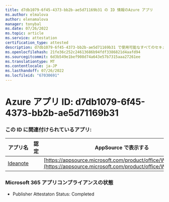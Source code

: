 ```yaml
---
title: d7db1079-6f45-4373-bb2b-ae5d71169b31 の ID 情報のAzure アプリ
ms.author: elmalova
author: elenamalova
manager: tonybal
ms.date: 07/26/2022
ms.topic: article
ms.service: attestation
certification_type: attested
description: d7db1079-6f45-4373-bb2b-ae5d71169b31 で使用可能なすべてのセキュリティとコンプライアンス情報。
ms.openlocfilehash: 21fe36c252c24613686b94fdf3386821d4aafd94
ms.sourcegitcommit: 6d3b549e1bef908d74a643e57b7315aaa27261ee
ms.translationtype: MT
ms.contentlocale: ja-JP
ms.lasthandoff: 07/26/2022
ms.locfileid: "67030691"
---
```

# <a name="azure-app-id-d7db1079-6f45-4373-bb2b-ae5d71169b31"></a>Azure アプリ ID: d7db1079-6f45-4373-bb2b-ae5d71169b31


### <a name="apps-associated-with-this-id"></a>この ID に関連付けられているアプリ:
| **アプリ名** | **認定** | **AppSource で表示する** |
|--------------|---------------|-----------------------|
| [Ideanote](../forward/WA200003876.md) |  | [https://appsource.microsoft.com/product/office/WA200003876](https://appsource.microsoft.com/product/office/WA200003876) |

### <a name="microsoft-365-app-compliance-status"></a>Microsoft 365 アプリコンプライアンスの状態
- Publisher Attestaton Status: Completed
